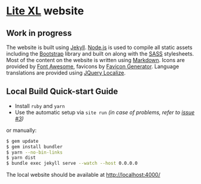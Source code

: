 # [Lite XL] website

Work in progress
-
The website is built using [Jekyll]. [Node.js] is used to compile
all static assets including the [Bootstrap] library and built on
along with the [SASS] stylesheets. Most of the content on the website is
written using [Markdown].
Icons are provided by [Font Awesome], favicons by [Favicon Generator].
Language translations are provided using [JQuery Localize].

## Local Build Quick-start Guide

- Install `ruby` and `yarn`
- Use the automatic setup via `site run`
  *(in case of problems, refer to 
  [issue #3](https://github.com/lite-xl/lite-xl.github.io/issues/3))*

or manually:

```sh
$ gem update
$ gem install bundler
$ yarn --no-bin-links
$ yarn dist
$ bundle exec jekyll serve --watch --host 0.0.0.0
```

The local website should be available at <http://localhost:4000/>

[Bootstrap]:         http://getbootstrap.com/
[Favicon Generator]: https://realfavicongenerator.net/
[Font Awesome]:      http://fontawesome.io/
[Jekyll]:            http://jekyllrb.com/
[JQuery Localize]:   https://github.com/coderifous/jquery-localize/
[Lite XL]:           https://lite-xl.github.io/
[Markdown]:          https://daringfireball.net/projects/markdown/
[Node.js]:           https://nodejs.org/
[SASS]:              https://sass-lang.com/
